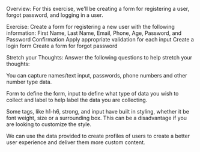 Overview: 
For this exercise, we'll be creating a form for registering a user, forgot password, and logging in a user.

Exercise: 
Create a form for registering a new user with the following information: First Name, Last Name, Email, Phone, Age, Password, and Password Confirmation 
Apply appropriate validation for each input 
Create a login form 
Create a form for forgot password  



Stretch your Thoughts: Answer the following questions to help stretch your thoughts:  

<!-- What kind of information can you capture using a form? (List as many as you can)  -->
You can capture names/text input, passwords, phone numbers and other number type data.

<!-- What types of tags can you use to create forms?  -->
Form to define the form, input to define what type of data you wish to collect and label to help label the data you are collecting.


<!-- What are the benefits/disadvantages of using some tags over others?  -->
Some tags, like h1-h6, strong, and input have built in styling, whether it be font weight, size or a surrounding box. This can be a disadvantage if you are looking to customize the style. 

<!-- How do you start to programmatically use the data provided by the user?  -->
We can use the data provided to create profiles of users to create a better user experience and deliver them more custom content. 
